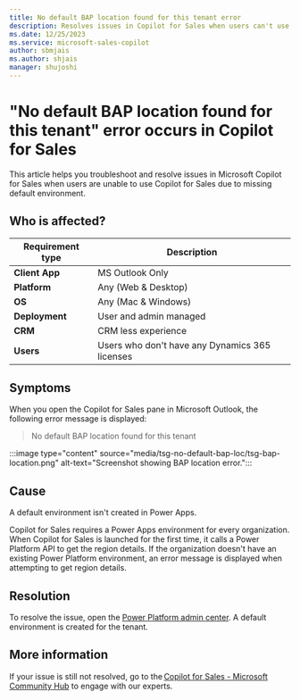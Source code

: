 ```yaml
---
title: No default BAP location found for this tenant error
description: Resolves issues in Copilot for Sales when users can't use Microsoft Copilot for Sales due to missing default environment.
ms.date: 12/25/2023
ms.service: microsoft-sales-copilot
author: sbmjais
ms.author: shjais
manager: shujoshi
---
```

# "No default BAP location found for this tenant" error occurs in Copilot for Sales

This article helps you troubleshoot and resolve issues in Microsoft Copilot for Sales when users are unable to use Copilot for Sales due to missing default environment.

## Who is affected?

| Requirement type |Description  |
|----------------|--------------------|
| **Client App** | MS Outlook Only        |
| **Platform**   | Any (Web & Desktop)    |
| **OS**         | Any (Mac & Windows)    |
| **Deployment** | User and admin managed |
| **CRM**        | CRM less experience    |
| **Users**      | Users who don't have any Dynamics 365 licenses  |

## Symptoms

When you open the Copilot for Sales pane in Microsoft Outlook, the following error message is displayed:

> No default BAP location found for this tenant

:::image type="content" source="media/tsg-no-default-bap-loc/tsg-bap-location.png" alt-text="Screenshot showing BAP location error.":::

## Cause

A default environment isn't created in Power Apps.

Copilot for Sales requires a Power Apps environment for every organization. When Copilot for Sales is launched for the first time, it calls a Power Platform API to get the region details. If the organization doesn't have an existing Power Platform environment, an error message is displayed when attempting to get region details.

## Resolution

To resolve the issue, open the [Power Platform admin center](https://admin.powerplatform.microsoft.com/). A default environment is created for the tenant.

## More information

If your issue is still not resolved, go to the [Copilot for Sales - Microsoft Community Hub](https://techcommunity.microsoft.com/t5/viva-sales/bd-p/VivaSales) to engage with our experts.
